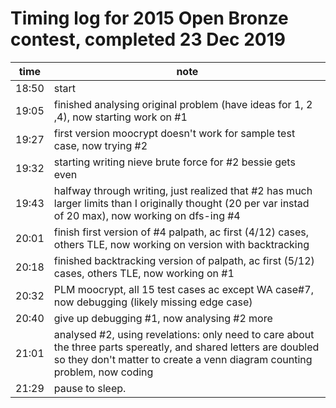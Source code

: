 # Timing log for 2015 Open Bronze contest, completed 23 Dec 2019

| time | note |
|----|----|
18:50 | start
19:05 | finished analysing original problem (have ideas for 1, 2 ,4), now starting work on #1
19:27 | first version moocrypt doesn't work for sample test case, now trying #2 
19:32 | starting writing nieve brute force for #2 bessie gets even
19:43 | halfway through writing, just realized that #2 has much larger limits than I originally thought (20 per var instad of 20 max), now working on dfs-ing #4
20:01 | finish first version of #4 palpath, ac first (4/12) cases, others TLE, now working on version with backtracking
20:18 | finished backtracking version of palpath, ac first (5/12) cases, others TLE, now working on #1
20:32 | PLM moocrypt, all 15 test cases ac except WA case#7, now debugging (likely missing edge case)
20:40 | give up debugging #1, now analysing #2 more
21:01 | analysed #2, using revelations: only need to care about the three parts spereatly, and shared letters are doubled so they don't matter to create a venn diagram counting problem, now coding
21:29 | pause to sleep.